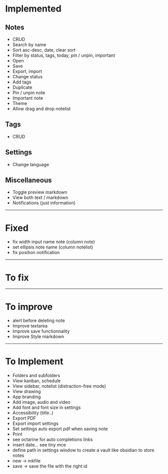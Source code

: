 # Implemented

## Notes
- CRUD
- Search by name
- Sort asc-desc, date, clear sort
- Filter by status, tags, today, pin / unpin, important
- Open
- Save
- Export, import
- Change status
- Add tags
- Duplicate
- Pin / unpin note
- Important note
- Theme
- Allow drag and drop notelist

## Tags
- CRUD

## Settings
- Change language

## Miscellaneous
- Toggle preview markdown
- View both text / markdown
- Notifications (just information)
---

# Fixed
- fix width input name note (column note)
- set ellipsis note name (column notelist)
- fix position notification
---

# To fix

---

# To improve
- alert before deleting note
- Improve textarea
- Improve save functionnality
- Improve Style markdown
---

# To Implement
- Folders and subfolders
- View kanban, schedule
- View sidebar, notelist (distraction-free mode)
- View drawing
- App branding
- Add image, audio and video
- Add font and font size in settings
- Accessibility (title..)
- Export PDF
- Export import settings
- Set settings auto export pdf when saving note
- Print
- see octarine for auto completions links
- insert date... see tiny mce
- define path in settings window to create a vault like obsidian to store notes
- new -> mkfile
- save -> save the file with the right id
